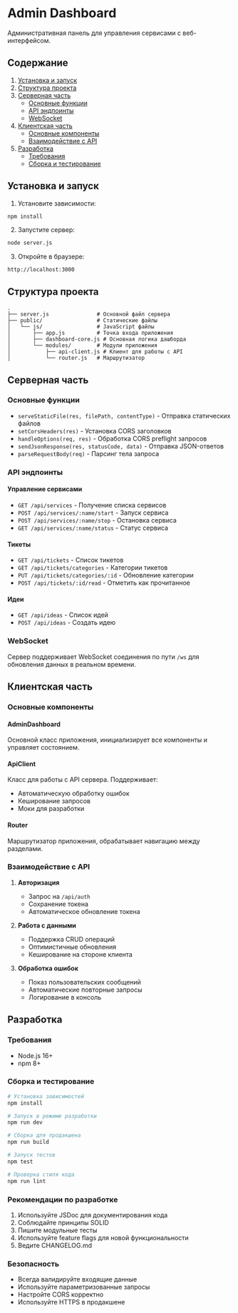 # Admin Dashboard

Административная панель для управления сервисами с веб-интерфейсом.

## Содержание

1. [Установка и запуск](#установка-и-запуск)
2. [Структура проекта](#структура-проекта)
3. [Серверная часть](#серверная-часть)
   - [Основные функции](#основные-функции)
   - [API эндпоинты](#api-эндпоинты)
   - [WebSocket](#websocket)
4. [Клиентская часть](#клиентская-часть)
   - [Основные компоненты](#основные-компоненты)
   - [Взаимодействие с API](#взаимодействие-с-api)
5. [Разработка](#разработка)
   - [Требования](#требования)
   - [Сборка и тестирование](#сборка-и-тестирование)

## Установка и запуск

1. Установите зависимости:
```bash
npm install
```

2. Запустите сервер:
```bash
node server.js
```

3. Откройте в браузере:
```
http://localhost:3000
```

## Структура проекта

```
.
├── server.js               # Основной файл сервера
├── public/                 # Статические файлы
│   └── js/                 # JavaScript файлы
│       ├── app.js          # Точка входа приложения
│       ├── dashboard-core.js # Основная логика дашборда
│       └── modules/        # Модули приложения
│           ├── api-client.js # Клиент для работы с API
│           └── router.js   # Маршрутизатор
```

## Серверная часть

### Основные функции

- `serveStaticFile(res, filePath, contentType)` - Отправка статических файлов
- `setCorsHeaders(res)` - Установка CORS заголовков
- `handleOptions(req, res)` - Обработка CORS preflight запросов
- `sendJsonResponse(res, statusCode, data)` - Отправка JSON-ответов
- `parseRequestBody(req)` - Парсинг тела запроса

### API эндпоинты

#### Управление сервисами
- `GET /api/services` - Получение списка сервисов
- `POST /api/services/:name/start` - Запуск сервиса
- `POST /api/services/:name/stop` - Остановка сервиса
- `GET /api/services/:name/status` - Статус сервиса

#### Тикеты
- `GET /api/tickets` - Список тикетов
- `GET /api/tickets/categories` - Категории тикетов
- `PUT /api/tickets/categories/:id` - Обновление категории
- `POST /api/tickets/:id/read` - Отметить как прочитанное

#### Идеи
- `GET /api/ideas` - Список идей
- `POST /api/ideas` - Создать идею

### WebSocket

Сервер поддерживает WebSocket соединения по пути `/ws` для обновления данных в реальном времени.

## Клиентская часть

### Основные компоненты

#### AdminDashboard
Основной класс приложения, инициализирует все компоненты и управляет состоянием.

#### ApiClient
Класс для работы с API сервера. Поддерживает:
- Автоматическую обработку ошибок
- Кеширование запросов
- Моки для разработки

#### Router
Маршрутизатор приложения, обрабатывает навигацию между разделами.

### Взаимодействие с API

1. **Авторизация**
   - Запрос на `/api/auth`
   - Сохранение токена
   - Автоматическое обновление токена

2. **Работа с данными**
   - Поддержка CRUD операций
   - Оптимистичные обновления
   - Кеширование на стороне клиента

3. **Обработка ошибок**
   - Показ пользовательских сообщений
   - Автоматические повторные запросы
   - Логирование в консоль

## Разработка

### Требования

- Node.js 16+
- npm 8+

### Сборка и тестирование

```bash
# Установка зависимостей
npm install

# Запуск в режиме разработки
npm run dev

# Сборка для продакшена
npm run build

# Запуск тестов
npm test

# Проверка стиля кода
npm run lint
```

### Рекомендации по разработке

1. Используйте JSDoc для документирования кода
2. Соблюдайте принципы SOLID
3. Пишите модульные тесты
4. Используйте feature flags для новой функциональности
5. Ведите CHANGELOG.md

### Безопасность

- Всегда валидируйте входящие данные
- Используйте параметризованные запросы
- Настройте CORS корректно
- Используйте HTTPS в продакшене
